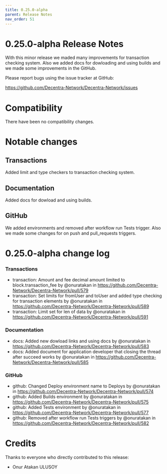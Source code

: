 ```yaml
---
title: 0.25.0-alpha
parent: Release Notes
nav_order: 51
---
```


# 0.25.0-alpha Release Notes

With this minor release we maded many improvements for transaction checking system.
Also we added docs for dowloading and using builds and we made some improvements 
in the GitHub.

Please report bugs using the issue tracker at GitHub:

<https://github.com/Decentra-Network/Decentra-Network/issues>

# Compatibility

There have been no compatibility changes.

# Notable changes

## Transactions
Added limit and type checkers to transaction checking system.

## Documentation
Added docs for dowload and using builds.

## GitHub
We added environments and removed after workflow run Tests trigger. 
Also we made some changes for on push and pull_requests triggers.


# 0.25.0-alpha change log

### Transactions
* transaction: Amount and fee decimal amount limited to block.transaction_fee by @onuratakan in https://github.com/Decentra-Network/Decentra-Network/pull/579
* transaction: Set limits for fromUser and toUser and added type checking for transaction elements by @onuratakan in https://github.com/Decentra-Network/Decentra-Network/pull/589
* transaction: Limit set for len of data by @onuratakan in https://github.com/Decentra-Network/Decentra-Network/pull/591
### Documentation
* docs: Added new dowload links and using docs by @onuratakan in https://github.com/Decentra-Network/Decentra-Network/pull/583
* docs: Added document for application developer that closing the thread after succeed works by @onuratakan in https://github.com/Decentra-Network/Decentra-Network/pull/585
### GitHub
* github: Changed Deploy environment name to Deploys by @onuratakan in https://github.com/Decentra-Network/Decentra-Network/pull/574
* github: Added Builds environment by @onuratakan in https://github.com/Decentra-Network/Decentra-Network/pull/575
* github: Added Tests environment by @onuratakan in https://github.com/Decentra-Network/Decentra-Network/pull/577
* github: Removed after workflow run Tests triggers by @onuratakan in https://github.com/Decentra-Network/Decentra-Network/pull/582

# Credits

Thanks to everyone who directly contributed to this release:

- Onur Atakan ULUSOY

